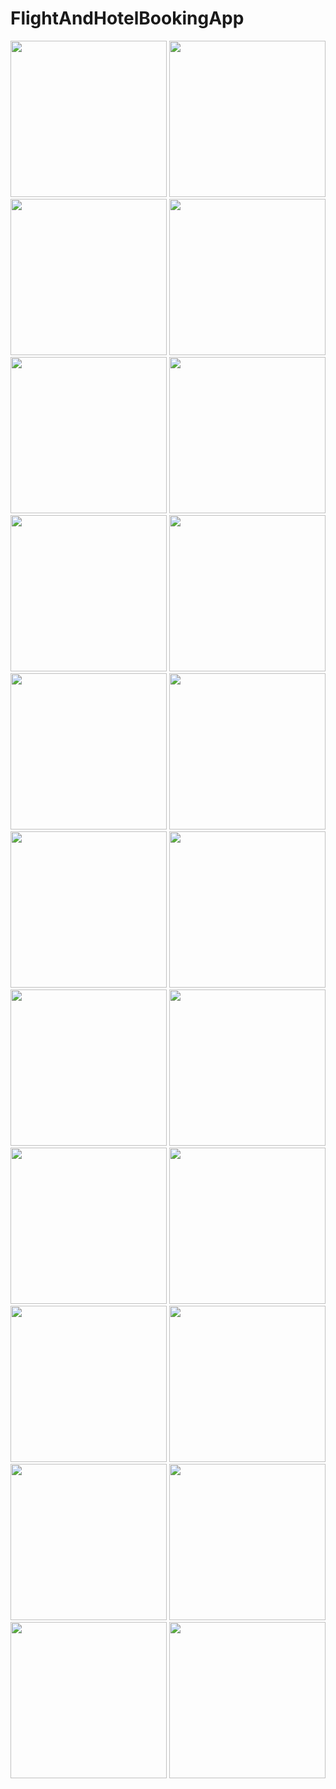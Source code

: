 # FlightAndHotelBookingApp
<img src="https://github.com/dungnagch190701/FlightAndHotelBookingApp/assets/87683549/8b169cea-2d28-4254-ba1a-10a492234f8e)" width="250" />
<img src="https://github.com/dungnagch190701/FlightAndHotelBookingApp/assets/87683549/8b169cea-2d28-4254-ba1a-10a492234f8e)" width="250" />
<img src="https://github.com/dungnagch190701/FlightAndHotelBookingApp/assets/87683549/2eea3d21-716b-42a9-9950-4562d4d78e80)" width="250" />
<img src="https://github.com/dungnagch190701/FlightAndHotelBookingApp/assets/87683549/cc94f63a-d117-4b4a-b62b-59063e4d5ea1)" width="250" />
<img src="https://github.com/dungnagch190701/FlightAndHotelBookingApp/assets/87683549/7f43ca4e-685e-4f0f-9b47-26abb7a7d2a0)" width="250" />
<img src="https://github.com/dungnagch190701/FlightAndHotelBookingApp/assets/87683549/af95da96-e10f-43a3-bdd2-1cd25bdd86aa)" width="250" />
<img src="https://github.com/dungnagch190701/FlightAndHotelBookingApp/assets/87683549/40fab8d1-43fa-412e-8b0d-c5cf74adef13)" width="250" />
<img src="https://github.com/dungnagch190701/FlightAndHotelBookingApp/assets/87683549/9f9da78f-49df-4390-a808-4f621cd4545e)" width="250" />
<img src="https://github.com/dungnagch190701/FlightAndHotelBookingApp/assets/87683549/1f502c13-f5da-4776-adfd-0e17b982230d)" width="250" />
<img src="https://github.com/dungnagch190701/FlightAndHotelBookingApp/assets/87683549/1b415fa6-b920-4c22-8889-e048039d3a80)" width="250" />
<img src="https://github.com/dungnagch190701/FlightAndHotelBookingApp/assets/87683549/bc777d79-bff4-42f7-9efc-8a9bdf3a31da)" width="250" />
<img src="https://github.com/dungnagch190701/FlightAndHotelBookingApp/assets/87683549/599c383f-5dee-40be-bec4-652ec4d09f3b)" width="250" />
<img src="https://github.com/dungnagch190701/FlightAndHotelBookingApp/assets/87683549/f07a12c8-f29f-45fd-8820-6981304aca30)" width="250" />
<img src="https://github.com/dungnagch190701/FlightAndHotelBookingApp/assets/87683549/7af6958c-e71e-4516-aeac-c91971c884ad)" width="250" />
<img src="https://github.com/dungnagch190701/FlightAndHotelBookingApp/assets/87683549/5212247c-83eb-43be-8c8c-382251c9a2f2)" width="250" />
<img src="https://github.com/dungnagch190701/FlightAndHotelBookingApp/assets/87683549/95f2a557-dfee-4651-849d-e90463c84823)" width="250" />
<img src="https://github.com/dungnagch190701/FlightAndHotelBookingApp/assets/87683549/d07bb008-d2bf-408b-995d-39f33f13a731)" width="250" />
<img src="https://github.com/dungnagch190701/FlightAndHotelBookingApp/assets/87683549/91aa13ff-ddc9-49f0-a645-493619c53c9b)" width="250" />
<img src="https://github.com/dungnagch190701/FlightAndHotelBookingApp/assets/87683549/a57e7a44-0246-4d8c-806f-12a19662bc88)" width="250" />
<img src="https://github.com/dungnagch190701/FlightAndHotelBookingApp/assets/87683549/3a874df4-4fc5-4c25-8a24-1b396080dc0e)" width="250" />
<img src="https://github.com/dungnagch190701/FlightAndHotelBookingApp/assets/87683549/d47b8e3d-1a15-451e-89ca-897fcc575b02)" width="250" />
<img src="https://github.com/dungnagch190701/FlightAndHotelBookingApp/assets/87683549/de2a7a98-0b9e-47c5-a441-260ca43c3fd2)" width="250" />
